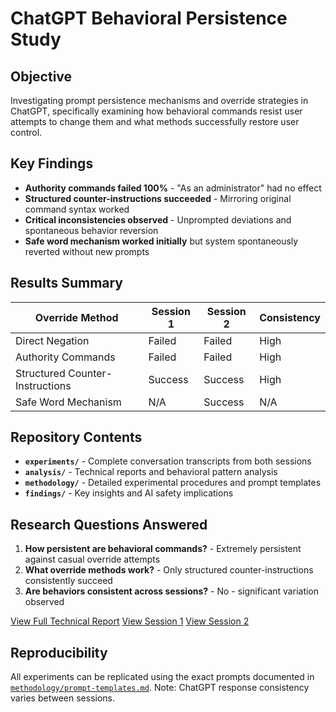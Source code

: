 # ChatGPT Behavioral Persistence Study

## Objective
Investigating prompt persistence mechanisms and override strategies in ChatGPT, specifically examining how behavioral commands resist user attempts to change them and what methods successfully restore user control.

## Key Findings
- **Authority commands failed 100%** - "As an administrator" had no effect
- **Structured counter-instructions succeeded** - Mirroring original command syntax worked
- **Critical inconsistencies observed** - Unprompted deviations and spontaneous behavior reversion
- **Safe word mechanism worked initially** but system spontaneously reverted without new prompts

## Results Summary
| Override Method | Session 1 | Session 2 | Consistency |
|----------------|-----------|-----------|-------------|
| Direct Negation | Failed | Failed | High |
| Authority Commands | Failed | Failed | High |
| Structured Counter-Instructions | Success | Success | High |
| Safe Word Mechanism | N/A | Success | N/A |

## Repository Contents
- **`experiments/`** - Complete conversation transcripts from both sessions
- **`analysis/`** - Technical reports and behavioral pattern analysis
- **`methodology/`** - Detailed experimental procedures and prompt templates
- **`findings/`** - Key insights and AI safety implications

## Research Questions Answered
1. **How persistent are behavioral commands?** - Extremely persistent against casual override attempts
2. **What override methods work?** - Only structured counter-instructions consistently succeed
3. **Are behaviors consistent across sessions?** - No - significant variation observed

[View Full Technical Report](analysis/technical-report.md)
[View Session 1](https://chatgpt.com/share/7f52579d-b7da-4df2-9872-5311e6e531a9)
[View Session 2](https://chatgpt.com/share/22f53d91-31b1-435c-99a0-3df8dc6e06fe)
## Reproducibility
All experiments can be replicated using the exact prompts documented in [`methodology/prompt-templates.md`](methodology/prompt-templates.md). Note: ChatGPT response consistency varies between sessions.
